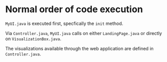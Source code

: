 # Normal order of code execution

`MyUI.java` is executed first, specfically the `init` method. 

Via `Controller.java`, `MyUI.java` calls on either `LandingPage.java` or directly on `VisualizationBox.java`.

The visualizations available through the web application are defined in `Controller.java`.
